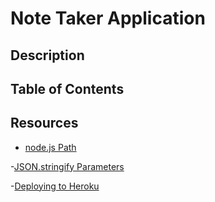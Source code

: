 # Note Taker Application

## Description

## Table of Contents

## 

##

##

## Resources

- [node.js Path](https://nodejs.dev/learn/the-nodejs-path-module#pathjoin)

-[JSON.stringify Parameters](https://developer.mozilla.org/en-US/docs/Web/JavaScript/Reference/Global_Objects/JSON/stringify)

-[Deploying to Heroku](https://devcenter.heroku.com/articles/getting-started-with-nodejs?singlepage=true#set-up)

